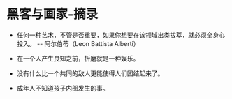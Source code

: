 # 黑客与画家-摘录

* 任何一种艺术，不管是否重要，如果你想要在该领域出类拔萃，就必须全身心投入。 -- 阿尔伯蒂（Leon Battista Alberti）  

* 在一个人产生良知之前，折磨就是一种娱乐。  

* 没有什么比一个共同的敌人更能使得人们团结起来了。  

* 成年人不知道孩子内部发生的事。  

